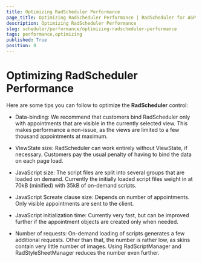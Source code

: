 ```yaml
---
title: Optimizing RadScheduler Performance
page_title: Optimizing RadScheduler Performance | RadScheduler for ASP.NET AJAX Documentation
description: Optimizing RadScheduler Performance
slug: scheduler/performance/optimizing-radscheduler-performance
tags: performance,optimizing
published: True
position: 0
---
```


# Optimizing RadScheduler Performance

Here are some tips you can follow to optimize the **RadScheduler** control:

* Data-binding: We recommend that customers bind RadScheduler only with appointments that are visible in the currently selected view. This makes performance a non-issue, as the views are limited to a few thousand appointments at maximum.

* ViewState size: RadScheduler can work entirely without ViewState, if necessary. Customers pay the usual penalty of having to bind the data on each page load.

* JavaScript size: The script files are split into several groups that are loaded on demand. Currently the initially loaded script files weight in at 70kB (minified) with 35kB of on-demand scripts.

* JavaScript $create clause size: Depends on number of appointments. Only visible appointments are sent to the client.

* JavaScript initialization time: Currently very fast, but can be improved further if the appointment objects are created only when needed.

* Number of requests: On-demand loading of scripts generates a few additional requests. Other than that, the number is rather low, as skins contain very little number of images. Using RadScriptManager and RadStyleSheetManager reduces the number even further.



 